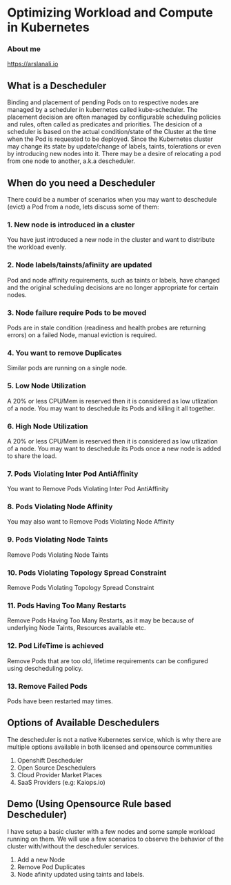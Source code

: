 # Optimizing Workload and Compute in Kubernetes

### About me
https://arslanali.io

## What is a Descheduler
Binding and placement of pending Pods on to respective nodes are managed by a scheduler in kubernetes called kube-scheduler. The placement decision are often managed by configurable scheduling policies and rules, often called as predicates and priorities. The desicion of a scheduler is based on the actual condition/state of the Cluster at the time when the Pod is requested to be deployed. Since the Kubernetes cluster may change its state by update/change of labels, taints, tolerations or even by introducing new nodes into it. There may be a desire of relocating a pod from one node to another, a.k.a descheduler.

## When do you need a Descheduler
There could be a number of scenarios when you may want to deschedule (evict) a Pod from a node, lets discuss some of them:

### 1. New node is introduced in a cluster  
You have just introduced a new node in the cluster and want to distribute the workload evenly.

### 2. Node labels/tainsts/afiniity are updated  
Pod and node affinity requirements, such as taints or labels, have changed and the original scheduling decisions are no longer appropriate for certain nodes.

### 3. Node failure require Pods to be moved  
Pods are in stale condition (readiness and health probes are returning errors) on a failed Node, manual eviction is required.

### 4. You want to remove Duplicates
Similar pods are running on a single node. 

### 5. Low Node Utilization
A 20% or less CPU/Mem is reserved then it is considered as low utlization of a node. You may want to deschedule its Pods and killing it all together.

### 6. High Node Utilization  
A 20% or less CPU/Mem is reserved then it is considered as low utlization of a node. You may want to deschedule its Pods once a new node is added to share the load.

### 7. Pods Violating Inter Pod AntiAffinity  
You want to Remove Pods Violating Inter Pod AntiAffinity
### 8. Pods Violating Node Affinity  
You may also want to Remove Pods Violating Node Affinity
### 9. Pods Violating Node Taints  
Remove Pods Violating Node Taints  
### 10. Pods Violating Topology Spread Constraint
Remove Pods Violating Topology Spread Constraint
### 11. Pods Having Too Many Restarts
Remove Pods Having Too Many Restarts, as it may be because of underlying Node Taints, Resources available etc.
### 12. Pod LifeTime is achieved  
Remove Pods that are too old, lifetime requirements can be configured using descheduling policy.
### 13. Remove Failed Pods  
Pods have been restarted may times.



## Options of Available Deschedulers
The descheduler is not a native Kubernetes service, which is why there are multiple options available in both licensed and opensource communities
1. Openshift Descheduler
2. Open Source Deschedulers
3. Cloud Provider Market Places
4. SaaS Providers (e.g: Kaiops.io)


## Demo (Using Opensource Rule based Descheduler)
I have setup a basic cluster with a few nodes and some sample workload running on them. We will use a few scenarios to observe the behavior of the cluster with/without the descheduler services.

1. Add a new Node
2. Remove Pod Duplicates
3. Node afinity updated using taints and labels.
